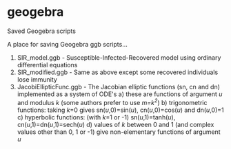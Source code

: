 # geogebra
Saved Geogebra scripts

A place for saving Geogebra ggb scripts...

1) SIR_model.ggb - Susceptible-Infected-Recovered model using ordinary differential equations
2) SIR_modified.ggb - Same as above except some recovered individuals lose immunity
3) JacobiEllipticFunc.ggb - The Jacobian elliptic functions (sn, cn and dn) implemented as a system of ODE's
   a) these are functions of argument *u* and modulus *k* (some authors prefer to use *m=k<sup>2</sup>*)
   b) trigonometric functions: taking *k*=0 gives sn(*u*,0)=sin(*u*), cn(*u*,0)=cos(*u*) and dn(*u*,0)=1
   c) hyperbolic functions: (with *k*=1 or -1) sn(*u*,1)=tanh(*u*), cn(*u*,1)=dn(*u*,1)=sech(*u*)
   d) values of *k* between 0 and 1 (and complex values other than 0, 1 or -1) give non-elementary functions of argument *u*
   

